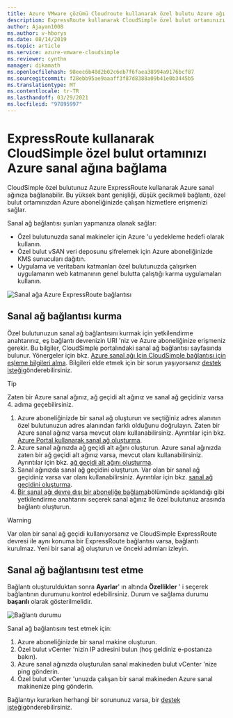 ```yaml
---
title: Azure VMware çözümü Cloudroute kullanarak özel bulutu Azure ağı 'na bağlama
description: ExpressRoute kullanarak CloudSimple özel bulut ortamınızı Azure sanal ağına nasıl bağlayabileceğinizi açıklar
author: Ajayan1008
ms.author: v-hborys
ms.date: 08/14/2019
ms.topic: article
ms.service: azure-vmware-cloudsimple
ms.reviewer: cynthn
manager: dikamath
ms.openlocfilehash: 98eec6b48d2b02c6eb7f6faea38994a9176bcf87
ms.sourcegitcommit: f28ebb95ae9aaaff3f87d8388a09b41e0b3445b5
ms.translationtype: MT
ms.contentlocale: tr-TR
ms.lasthandoff: 03/29/2021
ms.locfileid: "97895997"
---
```

# <a name="connect-your-cloudsimple-private-cloud-environment-to-the-azure-virtual-network-using-expressroute"></a>ExpressRoute kullanarak CloudSimple özel bulut ortamınızı Azure sanal ağına bağlama

CloudSimple özel bulutunuz Azure ExpressRoute kullanarak Azure sanal ağınıza bağlanabilir.  Bu yüksek bant genişliği, düşük gecikmeli bağlantı, özel bulut ortamınızdan Azure aboneliğinizde çalışan hizmetlere erişmenizi sağlar.

Sanal ağ bağlantısı şunları yapmanıza olanak sağlar:

* Özel bulutunuzda sanal makineler için Azure 'u yedekleme hedefi olarak kullanın.
* Özel bulut vSAN veri deposunu şifrelemek için Azure aboneliğinizde KMS sunucuları dağıtın.
* Uygulama ve veritabanı katmanları özel bulutunuzda çalışırken uygulamanın web katmanının genel bulutta çalıştığı karma uygulamaları kullanın.

![Sanal ağa Azure ExpressRoute bağlantısı](media/cloudsimple-azure-network-connection.png)

## <a name="set-up-a-virtual-network-connection"></a>Sanal ağ bağlantısı kurma

Özel bulutunuzun sanal ağ bağlantısını kurmak için yetkilendirme anahtarınız, eş bağlantı devrenizin URI 'niz ve Azure aboneliğinize erişmeniz gerekir. Bu bilgiler, CloudSimple portalındaki sanal ağ bağlantısı sayfasında bulunur. Yönergeler için bkz. [Azure sanal ağı Için CloudSimple bağlantısı için eşleme bilgileri alma](virtual-network-connection.md). Bilgileri elde etmek için bir sorun yaşıyorsanız <a href="https://portal.azure.com/#blade/Microsoft_Azure_Support/HelpAndSupportBlade/newsupportrequest" target="_blank">destek isteği</a>gönderebilirsiniz.

> [!TIP]
> Zaten bir Azure sanal ağınız, ağ geçidi alt ağınız ve sanal ağ geçidiniz varsa 4. adıma geçebilirsiniz.

1. Azure aboneliğinizde bir sanal ağ oluşturun ve seçtiğiniz adres alanının özel bulutunuzun adres alanından farklı olduğunu doğrulayın.  Zaten bir Azure sanal ağınız varsa mevcut olanı kullanabilirsiniz.  Ayrıntılar için bkz. [Azure Portal kullanarak sanal ağ oluşturma](../virtual-network/quick-create-portal.md).
2. Azure sanal ağınızda ağ geçidi alt ağını oluşturun.  Azure sanal ağınızda zaten bir ağ geçidi alt ağınız varsa, mevcut olanı kullanabilirsiniz. Ayrıntılar için bkz. [ağ geçidi alt ağını oluşturma](../expressroute/expressroute-howto-add-gateway-portal-resource-manager.md#create-the-gateway-subnet).
3. Sanal ağınızda sanal ağ geçidini oluşturun.  Var olan bir sanal ağ geçidiniz varsa var olanı kullanabilirsiniz. Ayrıntılar için bkz. [sanal ağ geçidini oluşturma](../expressroute/expressroute-howto-add-gateway-portal-resource-manager.md#create-the-virtual-network-gateway).
4. [Bir sanal ağı devre dışı bir aboneliğe bağlama](../expressroute/expressroute-howto-linkvnet-portal-resource-manager.md#connect-a-vnet-to-a-circuit---different-subscription)bölümünde açıklandığı gibi yetkilendirme anahtarını seçerek sanal ağınız Ile özel bulutunuz arasında bağlantı oluşturun.

> [!WARNING]
> Var olan bir sanal ağ geçidi kullanıyorsanız ve CloudSimple ExpressRoute devresi ile aynı konuma bir ExpressRoute bağlantısı varsa, bağlantı kurulmaz.  Yeni bir sanal ağ oluşturun ve önceki adımları izleyin.

## <a name="test-the-virtual-network-connection"></a>Sanal ağ bağlantısını test etme

Bağlantı oluşturulduktan sonra **Ayarlar**' ın altında **Özellikler** ' i seçerek bağlantının durumunu kontrol edebilirsiniz.  Durum ve sağlama durumu **başarılı** olarak gösterilmelidir.

![Bağlantı durumu](media/azure-expressroute-connection.png)

Sanal ağ bağlantısını test etmek için:

1. Azure aboneliğinizde bir sanal makine oluşturun.
2. Özel bulut vCenter 'nizin IP adresini bulun (hoş geldiniz e-postanıza bakın).
3. Azure sanal ağınızda oluşturulan sanal makineden bulut vCenter 'nize ping gönderin.
4. Özel bulut vCenter 'unuzda çalışan bir sanal makineden Azure sanal makinenize ping gönderin.

Bağlantıyı kurarken herhangi bir sorununuz varsa, bir <a href="https://portal.azure.com/#blade/Microsoft_Azure_Support/HelpAndSupportBlade/newsupportrequest" target="_blank">destek isteği</a>gönderebilirsiniz.
